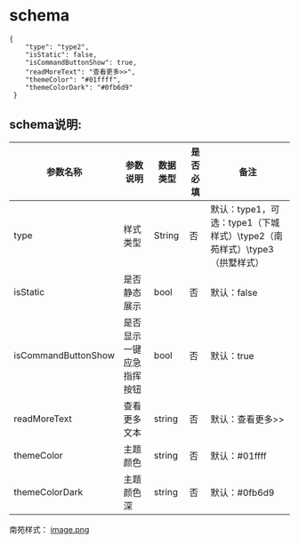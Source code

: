 # schema
```
{
    "type": "type2",
    "isStatic": false,
    "isCommandButtonShow": true,
    "readMoreText": "查看更多>>",
    "themeColor": "#01ffff",
    "themeColorDark": "#0fb6d9"
 }
```

## schema说明:
| 参数名称 | 参数说明 | 数据类型 | 是否必填 | 备注 |
|--|--|--|--| -- |
| type | 样式类型 | String | 否 | 默认：type1，可选：type1（下城样式）\type2（南苑样式）\type3（拱墅样式） |
| isStatic | 是否静态展示 | bool | 否 | 默认：false |
| isCommandButtonShow | 是否显示一键应急指挥按钮 | bool | 否 | 默认：true |
| readMoreText | 查看更多文本 | string | 否 | 默认：查看更多>> |
| themeColor | 主题颜色 | string | 否 | 默认：#01ffff |
| themeColorDark | 主题颜色深 | string | 否 | 默认：#0fb6d9 |

南苑样式：
[image.png](/.attachments/image-f33d4558-2d12-4562-af0f-abe6962eaeb8.png)
